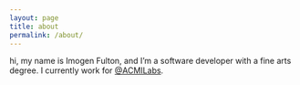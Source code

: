 ```yaml
---
layout: page
title: about
permalink: /about/
---
```


hi, my name is Imogen Fulton, and I’m a software developer with a fine arts degree. I currently work for [@ACMILabs](https://github.com/acmilabs).
